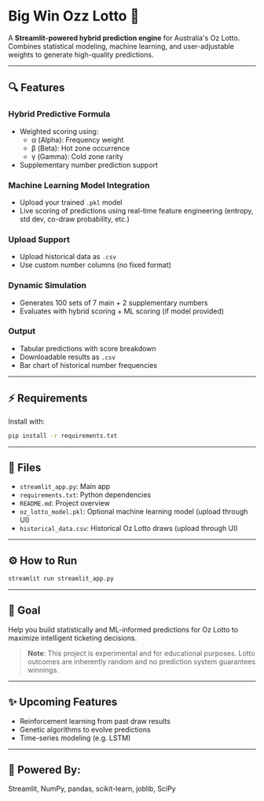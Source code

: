 
# Big Win Ozz Lotto 🎉

A **Streamlit-powered hybrid prediction engine** for Australia's Oz Lotto. Combines statistical modeling, machine learning, and user-adjustable weights to generate high-quality predictions.

---

## 🔍 Features

### Hybrid Predictive Formula
- Weighted scoring using:
  - α (Alpha): Frequency weight
  - β (Beta): Hot zone occurrence
  - γ (Gamma): Cold zone rarity
- Supplementary number prediction support

### Machine Learning Model Integration
- Upload your trained `.pkl` model
- Live scoring of predictions using real-time feature engineering (entropy, std dev, co-draw probability, etc.)

### Upload Support
- Upload historical data as `.csv`
- Use custom number columns (no fixed format)

### Dynamic Simulation
- Generates 100 sets of 7 main + 2 supplementary numbers
- Evaluates with hybrid scoring + ML scoring (if model provided)

### Output
- Tabular predictions with score breakdown
- Downloadable results as `.csv`
- Bar chart of historical number frequencies

---

## ⚡ Requirements
Install with:
```bash
pip install -r requirements.txt
```

---

## 📂 Files
- `streamlit_app.py`: Main app
- `requirements.txt`: Python dependencies
- `README.md`: Project overview
- `oz_lotto_model.pkl`: Optional machine learning model (upload through UI)
- `historical_data.csv`: Historical Oz Lotto draws (upload through UI)

---

## ⚙️ How to Run
```bash
streamlit run streamlit_app.py
```

---

## 🎯 Goal
Help you build statistically and ML-informed predictions for Oz Lotto to maximize intelligent ticketing decisions.

> **Note**: This project is experimental and for educational purposes. Lotto outcomes are inherently random and no prediction system guarantees winnings.

---

## ✨ Upcoming Features
- Reinforcement learning from past draw results
- Genetic algorithms to evolve predictions
- Time-series modeling (e.g. LSTM)

---

## 🚀 Powered By:
Streamlit, NumPy, pandas, scikit-learn, joblib, SciPy

